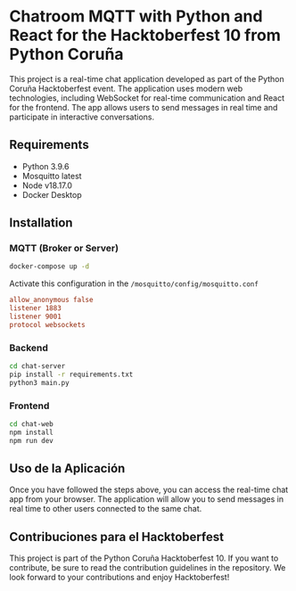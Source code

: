 # Chatroom MQTT with Python and React for the Hacktoberfest 10 from Python Coruña

This project is a real-time chat application developed as part of the Python Coruña Hacktoberfest event. The application uses modern web technologies, including WebSocket for real-time communication and React for the frontend. The app allows users to send messages in real time and participate in interactive conversations.

## Requirements

- Python 3.9.6
- Mosquitto latest
- Node v18.17.0
- Docker Desktop

## Installation

### MQTT (Broker or Server)

```sh
docker-compose up -d
```

Activate this configuration in the `/mosquitto/config/mosquitto.conf`

```conf
allow_anonymous false
listener 1883
listener 9001
protocol websockets
```

### Backend

```sh
cd chat-server
pip install -r requirements.txt 
python3 main.py
```

### Frontend

```sh
cd chat-web
npm install
npm run dev
```

## Uso de la Aplicación

Once you have followed the steps above, you can access the real-time chat app from your browser. The application will allow you to send messages in real time to other users connected to the same chat.

## Contribuciones para el Hacktoberfest

This project is part of the Python Coruña Hacktoberfest 10. If you want to contribute, be sure to read the contribution guidelines in the repository. We look forward to your contributions and enjoy Hacktoberfest!
